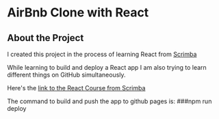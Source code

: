 # AirBnb Clone with React

## About the Project
I created this project in the process of learning React from [Scrimba](https://scrimba.com)

While learning to build and deploy a React app I am also trying to learn different things on GitHub simultaneously.

Here's the [link to the React Course from Scrimba](https://scrimba.com/learn/learnreact)

The command to build and push the app to github pages is:
###npm run deploy 